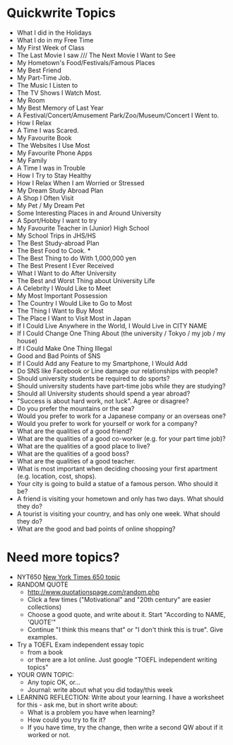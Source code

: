 # Quickwrite Topics 


* What I did in the Holidays
* What I do in my Free Time
* My First Week of Class
* The Last Movie I saw  /// The Next Movie I Want to See
* My Hometown's Food/Festivals/Famous Places
* My Best Friend
* My Part-Time Job.
* The Music I Listen to
* The TV Shows I Watch Most. 
* My Room
* My Best Memory of Last Year
* A Festival/Concert/Amusement Park/Zoo/Museum/Concert I Went to.
* How I Relax
* A Time I was Scared.
* My Favourite Book  
* The Websites I Use Most 
* My Favourite Phone Apps
* My Family
* A Time I was in Trouble
* How I Try to Stay Healthy
* How I Relax When I am Worried or Stressed
* My Dream Study Abroad Plan
* A Shop I Often Visit
* My Pet / My Dream Pet
* Some Interesting Places in and Around University
* A Sport/Hobby I want to try
* My Favourite Teacher in (Junior) High School
* My School Trips in JHS/HS
* The Best Study-abroad Plan 
* The Best Food to Cook. * 
* The Best Thing to do With 1,000,000 yen 
* The Best Present I Ever Received 
* What I Want to do After University 
* The Best and Worst Thing about University Life 
* A Celebrity I Would Like to Meet  
* My Most Important Possession  
* The Country I Would Like to Go to Most 
* The Thing I Want to Buy Most 
* The Place I Want to Visit Most in Japan 
* If I Could Live Anywhere in the World, I Would Live in CITY NAME 
* If I Could Change One Thing About (the university / Tokyo / my job / my house) 
* If I Could Make One Thing Illegal 
* Good and Bad Points of SNS 
* If I Could Add any Feature to my Smartphone, I Would Add 
* Do SNS like Facebook or Line damage our relationships with people? 
* Should university students be required to do sports? 
* Should university students have part-time jobs while they are studying? 
* Should all University students should spend a year abroad? 
* "Success is about hard work, not luck". Agree or disagree? 
* Do you prefer the mountains or the sea? 
* Would you prefer to work for a Japanese company or an overseas one? 
* Would you prefer to work for yourself or work for a company? 
* What are the qualities of a good friend?  
* What are the qualities of a good co-worker (e.g. for your part time job)? 
* What are the qualities of a good place to live?  
* What are the qualities of a good boss? 
* What are the qualities of a good teacher. 
* What is most important when deciding choosing your first apartment (e.g. location, cost, shops). 
* Your city is going to build a statue of a famous person. Who should it be? 
* A friend is visiting your hometown and only has two days. What should they do? 
* A tourist is visiting your country, and has only one week. What should they do? 
* What are the good and bad points of online shopping? 




# Need more topics?
* NYT650 [New York Times 650 topic](https://www.nytimes.com/2016/10/20/learning/lesson-plans/650-prompts-for-narrative-and-personal-writing.html?_r=0)
* RANDOM QUOTE 
    * http://www.quotationspage.com/random.php 
    * Click a few times ("Motivational" and "20th century" are easier collections)
    * Choose a good quote, and write about it. Start "According to NAME, 'QUOTE'"
    * Continue "I think this means that" or "I don't think this is true". Give examples.
* Try a TOEFL Exam independent essay topic 
    * from a book
    * or there are a lot online. Just google "TOEFL independent writing topics"
* YOUR OWN TOPIC: 
    * Any topic OK, or...
    * Journal: write about what you did today/this week
* LEARNING REFLECTION: Write about your learning. I have a worksheet for this - ask me, but in short write about:
    * What is a problem you have when learning? 
    * How could you try to fix it?
    * If you have time, try the change, then write a second QW about if it worked or not.